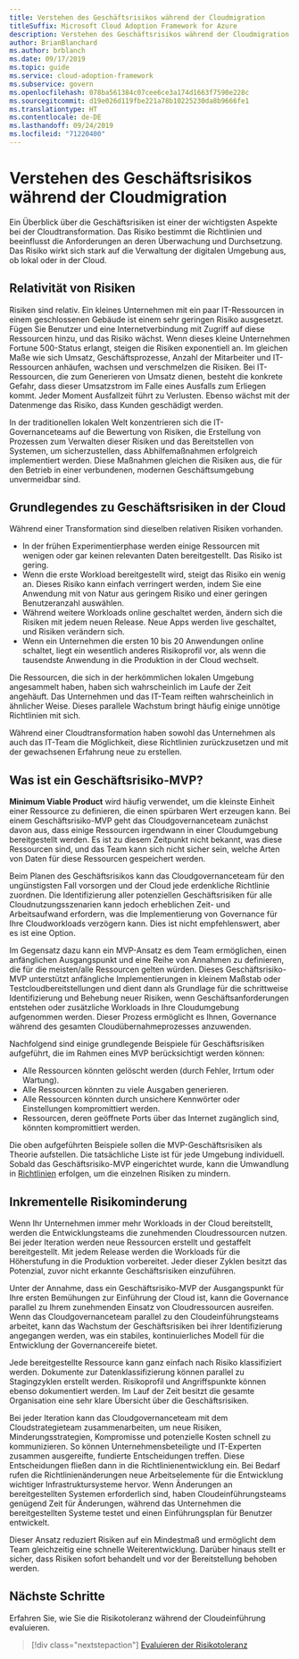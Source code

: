 ```yaml
---
title: Verstehen des Geschäftsrisikos während der Cloudmigration
titleSuffix: Microsoft Cloud Adoption Framework for Azure
description: Verstehen des Geschäftsrisikos während der Cloudmigration
author: BrianBlanchard
ms.author: brblanch
ms.date: 09/17/2019
ms.topic: guide
ms.service: cloud-adoption-framework
ms.subservice: govern
ms.openlocfilehash: 078ba561384c07cee6ce3a174d1663f7590e228c
ms.sourcegitcommit: d19e026d119fbe221a78b10225230da8b9666fe1
ms.translationtype: HT
ms.contentlocale: de-DE
ms.lasthandoff: 09/24/2019
ms.locfileid: "71220400"
---
```

<!-- markdownlint-disable MD026 -->

# <a name="understand-business-risk-during-cloud-migration"></a>Verstehen des Geschäftsrisikos während der Cloudmigration

Ein Überblick über die Geschäftsrisiken ist einer der wichtigsten Aspekte bei der Cloudtransformation. Das Risiko bestimmt die Richtlinien und beeinflusst die Anforderungen an deren Überwachung und Durchsetzung. Das Risiko wirkt sich stark auf die Verwaltung der digitalen Umgebung aus, ob lokal oder in der Cloud.

<!-- markdownlint-enable MD026 -->

## <a name="relativity-of-risk"></a>Relativität von Risiken

Risiken sind relativ. Ein kleines Unternehmen mit ein paar IT-Ressourcen in einem geschlossenen Gebäude ist einem sehr geringen Risiko ausgesetzt. Fügen Sie Benutzer und eine Internetverbindung mit Zugriff auf diese Ressourcen hinzu, und das Risiko wächst. Wenn dieses kleine Unternehmen Fortune 500-Status erlangt, steigen die Risiken exponentiell an. Im gleichen Maße wie sich Umsatz, Geschäftsprozesse, Anzahl der Mitarbeiter und IT-Ressourcen anhäufen, wachsen und verschmelzen die Risiken. Bei IT-Ressourcen, die zum Generieren von Umsatz dienen, besteht die konkrete Gefahr, dass dieser Umsatzstrom im Falle eines Ausfalls zum Erliegen kommt. Jeder Moment Ausfallzeit führt zu Verlusten. Ebenso wächst mit der Datenmenge das Risiko, dass Kunden geschädigt werden.

In der traditionellen lokalen Welt konzentrieren sich die IT-Governanceteams auf die Bewertung von Risiken, die Erstellung von Prozessen zum Verwalten dieser Risiken und das Bereitstellen von Systemen, um sicherzustellen, dass Abhilfemaßnahmen erfolgreich implementiert werden. Diese Maßnahmen gleichen die Risiken aus, die für den Betrieb in einer verbundenen, modernen Geschäftsumgebung unvermeidbar sind.

## <a name="understand-business-risks-in-the-cloud"></a>Grundlegendes zu Geschäftsrisiken in der Cloud

Während einer Transformation sind dieselben relativen Risiken vorhanden.

- In der frühen Experimentierphase werden einige Ressourcen mit wenigen oder gar keinen relevanten Daten bereitgestellt. Das Risiko ist gering.
- Wenn die erste Workload bereitgestellt wird, steigt das Risiko ein wenig an. Dieses Risiko kann einfach verringert werden, indem Sie eine Anwendung mit von Natur aus geringem Risiko und einer geringen Benutzeranzahl auswählen.
- Während weitere Workloads online geschaltet werden, ändern sich die Risiken mit jedem neuen Release. Neue Apps werden live geschaltet, und Risiken verändern sich.
- Wenn ein Unternehmen die ersten 10 bis 20 Anwendungen online schaltet, liegt ein wesentlich anderes Risikoprofil vor, als wenn die tausendste Anwendung in die Produktion in der Cloud wechselt.

Die Ressourcen, die sich in der herkömmlichen lokalen Umgebung angesammelt haben, haben sich wahrscheinlich im Laufe der Zeit angehäuft. Das Unternehmen und das IT-Team reiften wahrscheinlich in ähnlicher Weise. Dieses parallele Wachstum bringt häufig einige unnötige Richtlinien mit sich.

Während einer Cloudtransformation haben sowohl das Unternehmen als auch das IT-Team die Möglichkeit, diese Richtlinien zurückzusetzen und mit der gewachsenen Erfahrung neue zu erstellen.

<!-- markdownlint-disable MD026 -->

## <a name="what-is-a-business-risk-mvp"></a>Was ist ein Geschäftsrisiko-MVP?

**Minimum Viable Product** wird häufig verwendet, um die kleinste Einheit einer Ressource zu definieren, die einen spürbaren Wert erzeugen kann. Bei einem Geschäftsrisiko-MVP geht das Cloudgovernanceteam zunächst davon aus, dass einige Ressourcen irgendwann in einer Cloudumgebung bereitgestellt werden. Es ist zu diesem Zeitpunkt nicht bekannt, was diese Ressourcen sind, und das Team kann sich nicht sicher sein, welche Arten von Daten für diese Ressourcen gespeichert werden.

Beim Planen des Geschäftsrisikos kann das Cloudgovernanceteam für den ungünstigsten Fall vorsorgen und der Cloud jede erdenkliche Richtlinie zuordnen. Die Identifizierung aller potenziellen Geschäftsrisiken für alle Cloudnutzungsszenarien kann jedoch erheblichen Zeit- und Arbeitsaufwand erfordern, was die Implementierung von Governance für Ihre Cloudworkloads verzögern kann. Dies ist nicht empfehlenswert, aber es ist eine Option.

Im Gegensatz dazu kann ein MVP-Ansatz es dem Team ermöglichen, einen anfänglichen Ausgangspunkt und eine Reihe von Annahmen zu definieren, die für die meisten/alle Ressourcen gelten würden. Dieses Geschäftsrisiko-MVP unterstützt anfängliche Implementierungen in kleinem Maßstab oder Testcloudbereitstellungen und dient dann als Grundlage für die schrittweise Identifizierung und Behebung neuer Risiken, wenn Geschäftsanforderungen entstehen oder zusätzliche Workloads in Ihre Cloudumgebung aufgenommen werden. Dieser Prozess ermöglicht es Ihnen, Governance während des gesamten Cloudübernahmeprozesses anzuwenden.

Nachfolgend sind einige grundlegende Beispiele für Geschäftsrisiken aufgeführt, die im Rahmen eines MVP berücksichtigt werden können:

- Alle Ressourcen könnten gelöscht werden (durch Fehler, Irrtum oder Wartung).
- Alle Ressourcen könnten zu viele Ausgaben generieren.
- Alle Ressourcen könnten durch unsichere Kennwörter oder Einstellungen kompromittiert werden.
- Ressourcen, deren geöffnete Ports über das Internet zugänglich sind, könnten kompromittiert werden.

Die oben aufgeführten Beispiele sollen die MVP-Geschäftsrisiken als Theorie aufstellen. Die tatsächliche Liste ist für jede Umgebung individuell.
Sobald das Geschäftsrisiko-MVP eingerichtet wurde, kann die Umwandlung in [Richtlinien](./index.md) erfolgen, um die einzelnen Risiken zu mindern.

<!-- markdownlint-enable MD026 -->

## <a name="incremental-risk-mitigation"></a>Inkrementelle Risikominderung

Wenn Ihr Unternehmen immer mehr Workloads in der Cloud bereitstellt, werden die Entwicklungsteams die zunehmenden Cloudressourcen nutzen. Bei jeder Iteration werden neue Ressourcen erstellt und gestaffelt bereitgestellt. Mit jedem Release werden die Workloads für die Höherstufung in die Produktion vorbereitet. Jeder dieser Zyklen besitzt das Potenzial, zuvor nicht erkannte Geschäftsrisiken einzuführen.

Unter der Annahme, dass ein Geschäftsrisiko-MVP der Ausgangspunkt für Ihre ersten Bemühungen zur Einführung der Cloud ist, kann die Governance parallel zu Ihrem zunehmenden Einsatz von Cloudressourcen ausreifen. Wenn das Cloudgovernanceteam parallel zu den Cloudeinführungsteams arbeitet, kann das Wachstum der Geschäftsrisiken bei ihrer Identifizierung angegangen werden, was ein stabiles, kontinuierliches Modell für die Entwicklung der Governancereife bietet.

Jede bereitgestellte Ressource kann ganz einfach nach Risiko klassifiziert werden. Dokumente zur Datenklassifizierung können parallel zu Stagingzyklen erstellt werden. Risikoprofil und Angriffspunkte können ebenso dokumentiert werden. Im Lauf der Zeit besitzt die gesamte Organisation eine sehr klare Übersicht über die Geschäftsrisiken.

Bei jeder Iteration kann das Cloudgovernanceteam mit dem Cloudstrategieteam zusammenarbeiten, um neue Risiken, Minderungsstrategien, Kompromisse und potenzielle Kosten schnell zu kommunizieren. So können Unternehmensbeteiligte und IT-Experten zusammen ausgereifte, fundierte Entscheidungen treffen. Diese Entscheidungen fließen dann in die Richtlinienentwicklung ein. Bei Bedarf rufen die Richtlinienänderungen neue Arbeitselemente für die Entwicklung wichtiger Infrastruktursysteme hervor. Wenn Änderungen an bereitgestellten Systemen erforderlich sind, haben Cloudeinführungsteams genügend Zeit für Änderungen, während das Unternehmen die bereitgestellten Systeme testet und einen Einführungsplan für Benutzer entwickelt.

Dieser Ansatz reduziert Risiken auf ein Mindestmaß und ermöglicht dem Team gleichzeitig eine schnelle Weiterentwicklung. Darüber hinaus stellt er sicher, dass Risiken sofort behandelt und vor der Bereitstellung behoben werden.

## <a name="next-steps"></a>Nächste Schritte

Erfahren Sie, wie Sie die Risikotoleranz während der Cloudeinführung evaluieren.

> [!div class="nextstepaction"]
> [Evaluieren der Risikotoleranz](./risk-tolerance.md)
